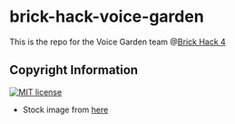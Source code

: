 # brick-hack-voice-garden
This is the repo for the Voice Garden team @[Brick Hack 4](https://brickhack.io/)



## Copyright Information
[![MIT license](https://img.shields.io/badge/license-MIT-lightgrey.svg)](https://raw.githubusercontent.com/SweetmanTech/brick-hack-voice-garden/master/LICENSE)

* Stock image from [here]()